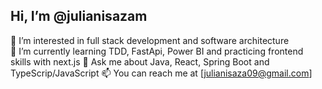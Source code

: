 ## Hi, I’m @julianisazam 

👀 I’m interested in full stack development and software architecture  
🔭 I’m currently learning TDD, FastApi, Power BI and practicing frontend skills with next.js 
💬 Ask me about Java, React, Spring Boot and TypeScrip/JavaScript
📫 You can reach me at [julianisaza09@gmail.com]

<!--
**julianisazam/julianisazam** is a ✨ _special_ ✨ repository because its `README.md` (this file) appears on your GitHub profile.

Here are some ideas to get you started:

- 🔭 I’m interested in full stack development and software architecture I’m currently working on ...
- 🌱 I’m currently learning ...
- 👯 I’m looking to collaborate on ...
- 🤔 I’m looking for help with ...
- 💬 Ask me about ...
- 📫 How to reach me: ...
- 😄 Pronouns: ...
- ⚡ Fun fact: ...
-->
